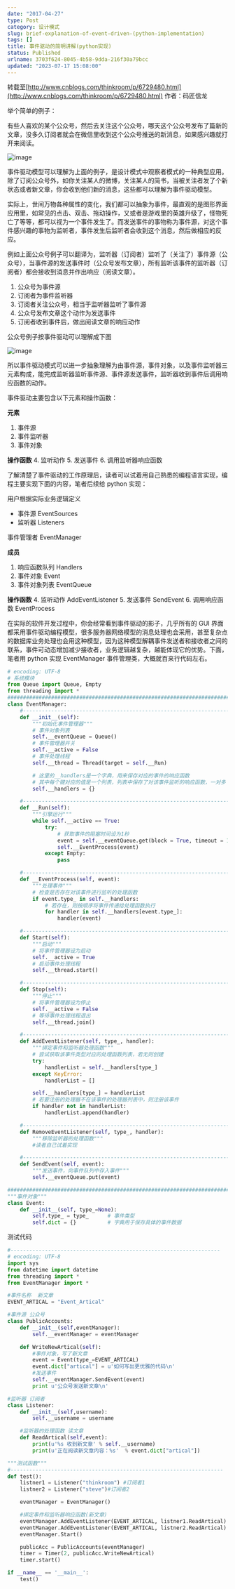 ```yaml
---
date: "2017-04-27"
type: Post
category: 设计模式
slug: brief-explanation-of-event-driven-(python-implementation)
tags: []
title: 事件驱动的简明讲解(python实现)
status: Published
urlname: 3703f624-8045-4b58-9dda-216f30a79bcc
updated: "2023-07-17 15:08:00"
---
```


转载至[http://www.cnblogs.com/thinkroom/p/6729480.html](http://www.cnblogs.com/thinkroom/p/6729480.html) 作者：码匠信龙

举个简单的例子：

有些人喜欢的某个公众号，然后去关注这个公众号，哪天这个公众号发布了篇新的文章，没多久订阅者就会在微信里收到这个公众号推送的新消息，如果感兴趣就打开来阅读。

![image](../../images/7120ffda2944071902de6585efd4fca7.png)

事件驱动模型可以理解为上面的例子，是设计模式中观察者模式的一种典型应用。除了订阅公众号外，如你关注某人的微博，关注某人的简书，当被关注者发了个新状态或者新文章，你会收到他们新的消息，这些都可以理解为事件驱动模型。

实际上，世间万物各种属性的变化，我们都可以抽象为事件，最直观的是图形界面应用里，如常见的点击、双击、拖动操作，又或者是游戏里的英雄升级了，怪物死亡了等等，都可以视为一个事件发生了。而发送事件的事物称为事件源，对这个事件感兴趣的事物为监听者，事件发生后监听者会收到这个消息，然后做相应的反应。

例如上面公众号例子可以翻译为，监听器（订阅者）监听了（关注了）事件源（公众号），当事件源的发送事件时（公众号发布文章），所有监听该事件的监听器（订阅者）都会接收到消息并作出响应（阅读文章）。

1. 公众号为事件源
2. 订阅者为事件监听器
3. 订阅者关注公众号，相当于监听器监听了事件源
4. 公众号发布文章这个动作为发送事件
5. 订阅者收到事件后，做出阅读文章的响应动作

公众号例子按事件驱动可以理解成下图

![image](../../images/6a8b6e3ee502e1d5c1cda5afac93e179.png)

所以事件驱动模式可以进一步抽象理解为由事件源，事件对象，以及事件监听器三元素构成，能完成监听器监听事件源、事件源发送事件，监听器收到事件后调用响应函数的动作。

事件驱动主要包含以下元素和操作函数：

**元素**

1. 事件源
2. 事件监听器
3. 事件对象

**操作函数** 4. 监听动作 5. 发送事件 6. 调用监听器响应函数

了解清楚了事件驱动的工作原理后，读者可以试着用自己熟悉的编程语言实现，编程主要实现下面的内容，笔者后续给 python 实现：

用户根据实际业务逻辑定义

- 事件源 EventSources
- 监听器 Listeners

事件管理者 EventManager

**成员**

1. 响应函数队列 Handlers
2. 事件对象 Event
3. 事件对象列表 EventQueue

**操作函数** 4. 监听动作 AddEventListener 5. 发送事件 SendEvent 6. 调用响应函数 EventProcess

在实际的软件开发过程中，你会经常看到事件驱动的影子，几乎所有的 GUI 界面都采用事件驱动编程模型，很多服务器网络模型的消息处理也会采用，甚至复杂点的数据库业务处理也会用这种模型，因为这种模型解耦事件发送者和接收者之间的联系，事件可动态增加减少接收者，业务逻辑越复杂，越能体现它的优势。下面，笔者用 python 实现 EventManager 事件管理类，大概就百来行代码左右。

```python
# encoding: UTF-8
# 系统模块
from Queue import Queue, Empty
from threading import *
########################################################################
class EventManager:
    #----------------------------------------------------------------------
    def __init__(self):
        """初始化事件管理器"""
        # 事件对象列表
        self.__eventQueue = Queue()
        # 事件管理器开关
        self.__active = False
        # 事件处理线程
        self.__thread = Thread(target = self.__Run)

        # 这里的__handlers是一个字典，用来保存对应的事件的响应函数
        # 其中每个键对应的值是一个列表，列表中保存了对该事件监听的响应函数，一对多
        self.__handlers = {}

    #----------------------------------------------------------------------
    def __Run(self):
        """引擎运行"""
        while self.__active == True:
            try:
                # 获取事件的阻塞时间设为1秒
                event = self.__eventQueue.get(block = True, timeout = 1)
                self.__EventProcess(event)
            except Empty:
                pass

    #----------------------------------------------------------------------
    def __EventProcess(self, event):
        """处理事件"""
        # 检查是否存在对该事件进行监听的处理函数
        if event.type_ in self.__handlers:
            # 若存在，则按顺序将事件传递给处理函数执行
            for handler in self.__handlers[event.type_]:
                handler(event)

    #----------------------------------------------------------------------
    def Start(self):
        """启动"""
        # 将事件管理器设为启动
        self.__active = True
        # 启动事件处理线程
        self.__thread.start()

    #----------------------------------------------------------------------
    def Stop(self):
        """停止"""
        # 将事件管理器设为停止
        self.__active = False
        # 等待事件处理线程退出
        self.__thread.join()

    #----------------------------------------------------------------------
    def AddEventListener(self, type_, handler):
        """绑定事件和监听器处理函数"""
        # 尝试获取该事件类型对应的处理函数列表，若无则创建
        try:
            handlerList = self.__handlers[type_]
        except KeyError:
            handlerList = []

        self.__handlers[type_] = handlerList
        # 若要注册的处理器不在该事件的处理器列表中，则注册该事件
        if handler not in handlerList:
            handlerList.append(handler)

    #----------------------------------------------------------------------
    def RemoveEventListener(self, type_, handler):
        """移除监听器的处理函数"""
        #读者自己试着实现

    #----------------------------------------------------------------------
    def SendEvent(self, event):
        """发送事件，向事件队列中存入事件"""
        self.__eventQueue.put(event)

########################################################################
"""事件对象"""
class Event:
    def __init__(self, type_=None):
        self.type_ = type_      # 事件类型
        self.dict = {}          # 字典用于保存具体的事件数据

```

测试代码

```python
#-------------------------------------------------------------------
# encoding: UTF-8
import sys
from datetime import datetime
from threading import *
from EventManager import *

#事件名称  新文章
EVENT_ARTICAL = "Event_Artical"

#事件源 公众号
class PublicAccounts:
    def __init__(self,eventManager):
        self.__eventManager = eventManager

    def WriteNewArtical(self):
        #事件对象，写了新文章
        event = Event(type_=EVENT_ARTICAL)
        event.dict["artical"] = u'如何写出更优雅的代码\n'
        #发送事件
        self.__eventManager.SendEvent(event)
        print u'公众号发送新文章\n'

#监听器 订阅者
class Listener:
    def __init__(self,username):
        self.__username = username

    #监听器的处理函数 读文章
    def ReadArtical(self,event):
        print(u'%s 收到新文章' % self.__username)
        print(u'正在阅读新文章内容：%s'  % event.dict["artical"])

"""测试函数"""
#--------------------------------------------------------------------
def test():
    listner1 = Listener("thinkroom") #订阅者1
    listner2 = Listener("steve")#订阅者2

    eventManager = EventManager()

    #绑定事件和监听器响应函数(新文章)
    eventManager.AddEventListener(EVENT_ARTICAL, listner1.ReadArtical)
    eventManager.AddEventListener(EVENT_ARTICAL, listner2.ReadArtical)
    eventManager.Start()

    publicAcc = PublicAccounts(eventManager)
    timer = Timer(2, publicAcc.WriteNewArtical)
    timer.start()

if __name__ == '__main__':
    test()

```
